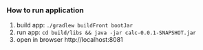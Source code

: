 ### How to run application

1. build app: `./gradlew buildFront bootJar`
2. run app: `cd build/libs && java -jar calc-0.0.1-SNAPSHOT.jar`
3. open in browser http://localhost:8081
